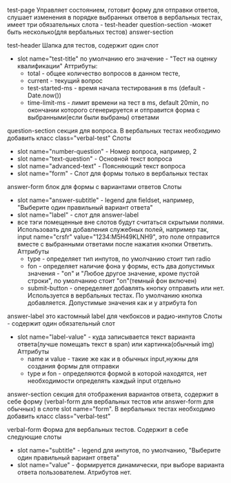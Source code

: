 test-page Управляет состоянием, готовит форму для отправки ответов, слушает изменения в порядке выбранных ответов в вербальных тестах,
имеет три обязательных слота -
test-header
question-section -может быть несколько(для вербальных тестов)
answer-section

test-header Шапка для тестов, содержит один слот

- slot name="test-title" по умолчанию его значение -
  "Тест на оценку квалификации"
  Аттрибуты:
  - total - общее количество вопросов в данном тесте,
  - current - текущий вопрос
  - test-started-ms - время начала тестирования в ms (default - Date.now())
  - time-limit-ms - лимит времени на тест в ms, default 20min,
    по окончании которого сгенерируется и отправится форма с
    выбранными(если были выбраны) ответами

question-section секция для вопроса. В вербальных тестах необходимо добавить класс class="verbal-test"
Слоты

- slot name="number-question" - Номер вопроса, например, 2
- slot name="text-question" - Основной текст вопроса
- slot name="advanced-text" - Поясняющий текст вопроса
- slot name="form" - Слот для формы только в вербальных тестах

answer-form блок для формы с вариантами ответов
Слоты

- slot name="answer-subtitle" - legend для fieldset, например,
  "Выберите один правильный вариант ответа"
- slot name="label" - слот для answer-label
- все тэги помещенные вне слотов будут считаться скрытыми полями. Использовать для добавления служебных полей, например так,
  input name="crsfr" value="1234:M5H49KLNH9", это поле отправится вместе с выбранными ответами после нажатия кнопки Ответить.
  Аттрибуты
  - type - определяет тип инпутов, по умолчанию стоит тип radio
  - fon - определяет наличие фона у формы, есть два допустимых
    значения - "on" и "Любое другое значение, кроме пустой строки", по умолчанию стоит "on"(темный фон включен)
  - submit-button - опеределяет добавлять кнопку отправить или
    нет. Используется в вербальных тестах. По умолчанию кнопка добавляется. Допустимые значения как и у атрибута fon

answer-label это кастомный label для чекбоксов и радио-инпутов
Слоты - содержит один обязательный слот

- slot name="label-value" -
  куда записывается текст варианта ответа(лучше помещать текст в span) или картинка(обычный img)
  Аттрибуты
  - name и value - такие же как и в обычных input,нужны для
    создания формы для отправки
  - type и fon - определяются формой в которой находятся,
    нет необходимости определять каждый input отдельно

answer-section секция для отображения вариантов ответа, содержит в себе форму (verbal-form для вербальных тестов или answer-form для обычных) в слоте slot name="form". В вербальных тестах необходимо добавить класс class="verbal-test"

verbal-form Форма для вербальных тестов. Содержит в себе следующие слоты

- slot name="subtitle" - legend для инпутов, по умолчанию,
  "Выберите один правильный вариант ответа"
- slot name="value" - формируется динамически, при выборе варианта
  ответа пользователем.
  Атрибутов нет.
